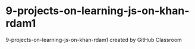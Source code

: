 # 9-projects-on-learning-js-on-khan-rdam1
9-projects-on-learning-js-on-khan-rdam1 created by GitHub Classroom
